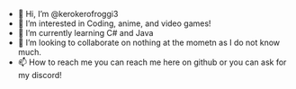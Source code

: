 - 👋 Hi, I’m @kerokerofroggi3
- 👀 I’m interested in Coding, anime, and video games!
- 🌱 I’m currently learning C# and Java
- 💞️ I’m looking to collaborate on nothing at the mometn as I do not know much. 
- 📫 How to reach me you can reach me here on github or you can ask for my discord! 

<!---
kerokerofroggi3/kerokerofroggi3 is a ✨ special ✨ repository because its `README.md` (this file) appears on your GitHub profile.
You can click the Preview link to take a look at your changes.
--->
